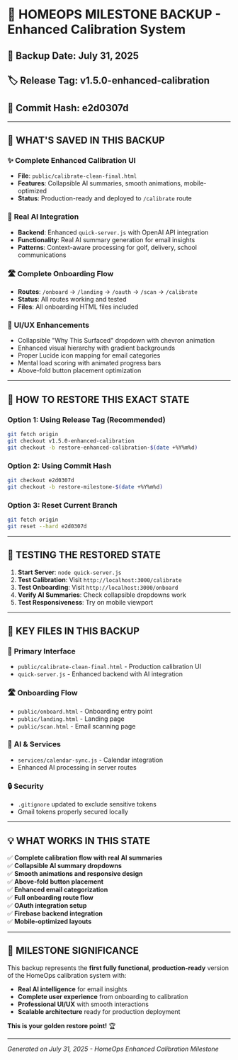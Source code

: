 # 🎯 HOMEOPS MILESTONE BACKUP - Enhanced Calibration System

## 📅 **Backup Date**: July 31, 2025
## 🏷️ **Release Tag**: v1.5.0-enhanced-calibration  
## 🔗 **Commit Hash**: e2d0307d

---

## 🚀 **WHAT'S SAVED IN THIS BACKUP**

### ✨ **Complete Enhanced Calibration UI**
- **File**: `public/calibrate-clean-final.html`
- **Features**: Collapsible AI summaries, smooth animations, mobile-optimized
- **Status**: Production-ready and deployed to `/calibrate` route

### 🤖 **Real AI Integration**
- **Backend**: Enhanced `quick-server.js` with OpenAI API integration
- **Functionality**: Real AI summary generation for email insights
- **Patterns**: Context-aware processing for golf, delivery, school communications

### 🛣️ **Complete Onboarding Flow**
- **Routes**: `/onboard` → `/landing` → `/oauth` → `/scan` → `/calibrate`
- **Status**: All routes working and tested
- **Files**: All onboarding HTML files included

### 🎨 **UI/UX Enhancements**
- Collapsible "Why This Surfaced" dropdown with chevron animation
- Enhanced visual hierarchy with gradient backgrounds
- Proper Lucide icon mapping for email categories
- Mental load scoring with animated progress bars
- Above-fold button placement optimization

---

## 🔄 **HOW TO RESTORE THIS EXACT STATE**

### Option 1: Using Release Tag (Recommended)
```bash
git fetch origin
git checkout v1.5.0-enhanced-calibration
git checkout -b restore-enhanced-calibration-$(date +%Y%m%d)
```

### Option 2: Using Commit Hash
```bash
git checkout e2d0307d
git checkout -b restore-milestone-$(date +%Y%m%d)
```

### Option 3: Reset Current Branch
```bash
git fetch origin
git reset --hard e2d0307d
```

---

## 🧪 **TESTING THE RESTORED STATE**

1. **Start Server**: `node quick-server.js`
2. **Test Calibration**: Visit `http://localhost:3000/calibrate`
3. **Test Onboarding**: Visit `http://localhost:3000/onboard`
4. **Verify AI Summaries**: Check collapsible dropdowns work
5. **Test Responsiveness**: Try on mobile viewport

---

## 📂 **KEY FILES IN THIS BACKUP**

### 🎯 **Primary Interface**
- `public/calibrate-clean-final.html` - Production calibration UI
- `quick-server.js` - Enhanced backend with AI integration

### 🛣️ **Onboarding Flow**
- `public/onboard.html` - Onboarding entry point
- `public/landing.html` - Landing page
- `public/scan.html` - Email scanning page

### 🤖 **AI & Services**
- `services/calendar-sync.js` - Calendar integration
- Enhanced AI processing in server routes

### 🔒 **Security**
- `.gitignore` updated to exclude sensitive tokens
- Gmail tokens properly secured locally

---

## 💡 **WHAT WORKS IN THIS STATE**

✅ **Complete calibration flow with real AI summaries**  
✅ **Collapsible AI summary dropdowns**  
✅ **Smooth animations and responsive design**  
✅ **Above-fold button placement**  
✅ **Enhanced email categorization**  
✅ **Full onboarding route flow**  
✅ **OAuth integration setup**  
✅ **Firebase backend integration**  
✅ **Mobile-optimized layouts**  

---

## 🎊 **MILESTONE SIGNIFICANCE**

This backup represents the **first fully functional, production-ready** version of the HomeOps calibration system with:

- **Real AI intelligence** for email insights
- **Complete user experience** from onboarding to calibration
- **Professional UI/UX** with smooth interactions
- **Scalable architecture** ready for production deployment

**This is your golden restore point!** 🏆

---

*Generated on July 31, 2025 - HomeOps Enhanced Calibration Milestone*
